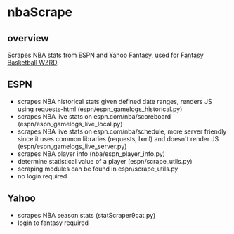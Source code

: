 # nbaScrape

## overview
Scrapes NBA stats from ESPN and Yahoo Fantasy, used for [Fantasy Basketball WZRD](https://github.com/bilalsattar24/fantasyBasketballWizard).

## ESPN
  - scrapes NBA historical stats given defined date ranges, renders JS using requests-html (espn/espn_gamelogs_historical.py)
  - scrapes NBA live stats on espn.com/nba/scoreboard (espn/espn_gamelogs_live_local.py)
  - scrapes NBA live stats on espn.com/nba/schedule, more server friendly since it uses common libraries (requests, lxml) and doesn't render JS (espn/espn_gamelogs_live_server.py)
  - scrapes NBA player info (nba/espn_player_info.py)
  - determine statistical value of a player (espn/scrape_utils.py)
  - scraping modules can be found in espn/scrape_utils.py
  - no login required

## Yahoo
  - scrapes NBA season stats (statScraper9cat.py)
  - login to fantasy required
